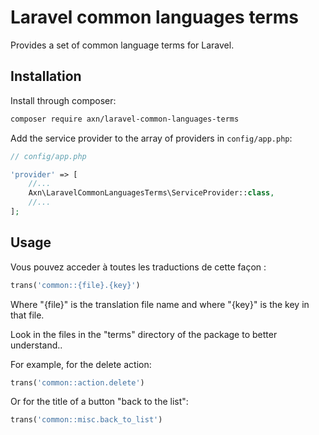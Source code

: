 Laravel common languages terms
==============================

Provides a set of common language terms for Laravel.


Installation
------------

Install through composer:

```sh
composer require axn/laravel-common-languages-terms
```

Add the service provider to the array of providers in `config/app.php`:

```php
// config/app.php

'provider' => [
    //...
    Axn\LaravelCommonLanguagesTerms\ServiceProvider::class,
    //...
];
```

Usage
-----

Vous pouvez acceder à toutes les traductions de cette façon :

```php
trans('common::{file}.{key}')
```

Where "{file}" is the translation file name and where "{key}" is the key in that file.

Look in the files in the "terms" directory of the package to better understand..

For example, for the delete action:

```php
trans('common::action.delete')
```

Or for the title of a button "back to the list":

```php
trans('common::misc.back_to_list')
```

